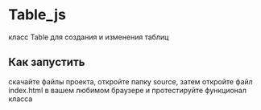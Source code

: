 # Table_js
класс Table для создания и изменения таблиц
## Как запустить
скачайте файлы проекта, откройте папку source, затем откройте файл index.html в вашем любимом браузере и протестируйте функционал класса
